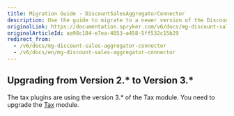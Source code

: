 ```yaml
---
title: Migration Guide - DiscountSalesAggregatorConnector
description: Use the guide to migrate to a newer version of the DiscountSalesAggregatorConnector module.
originalLink: https://documentation.spryker.com/v6/docs/mg-discount-sales-aggregator-connector
originalArticleId: aa98c184-e7ea-4053-a458-5ff532c15b29
redirect_from:
  - /v6/docs/mg-discount-sales-aggregator-connector
  - /v6/docs/en/mg-discount-sales-aggregator-connector
---
```


## Upgrading from Version 2.* to Version 3.*
The tax plugins are using the version 3.* of the Tax module. You need to upgrade the [Tax](/docs/scos/dev/module-migration-guides/{{page.version}}/migration-guide-tax.html) module.
